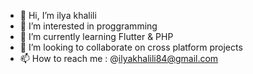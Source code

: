 - 👋 Hi, I’m ilya khalili
- 👀 I’m interested in proggramming
- 🌱 I’m currently learning Flutter & PHP
- 💞️ I’m looking to collaborate on cross platform projects
- 📫 How to reach me : @ilyakhalili84@gmail.com

<!---
ilyaInGit/ilyaInGit is a ✨ special ✨ repository because its `README.md` (this file) appears on your GitHub profile.
You can click the Preview link to take a look at your changes.
--->
